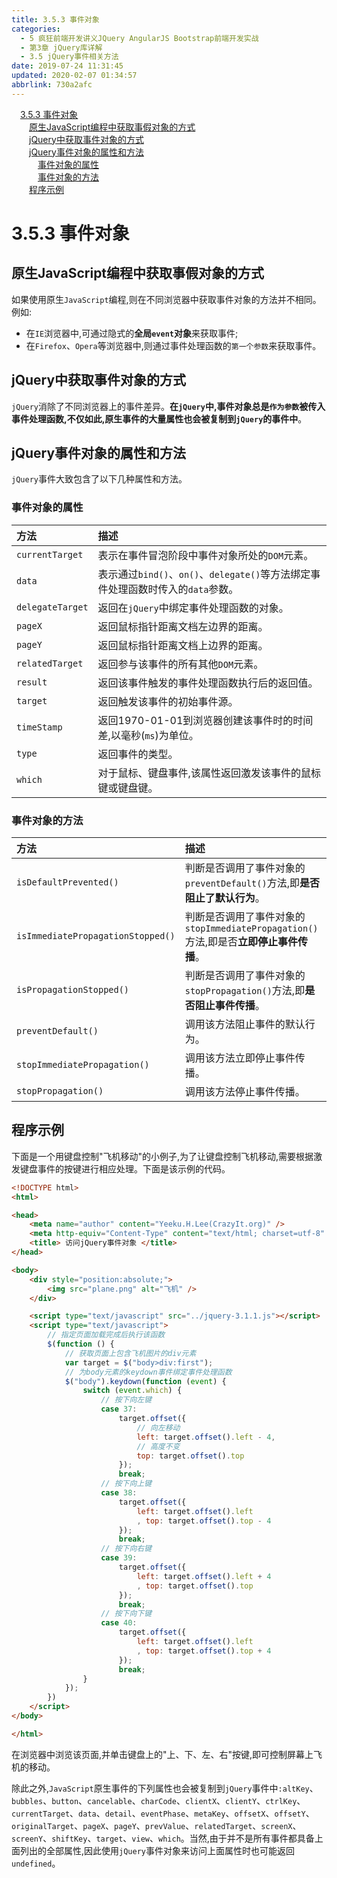 ```yaml
---
title: 3.5.3 事件对象
categories: 
  - 5 疯狂前端开发讲义JQuery AngularJS Bootstrap前端开发实战
  - 第3章 jQuery库详解
  - 3.5 jQuery事件相关方法
date: 2019-07-24 11:31:45
updated: 2020-02-07 01:34:57
abbrlink: 730a2afc
---
```

<div id='my_toc'><a href="/JavaReadingNotes/730a2afc/#3-5-3-事件对象" class="header_1">3.5.3 事件对象</a>&nbsp;<br><a href="/JavaReadingNotes/730a2afc/#原生JavaScript编程中获取事假对象的方式" class="header_2">原生JavaScript编程中获取事假对象的方式</a>&nbsp;<br><a href="/JavaReadingNotes/730a2afc/#jQuery中获取事件对象的方式" class="header_2">jQuery中获取事件对象的方式</a>&nbsp;<br><a href="/JavaReadingNotes/730a2afc/#jQuery事件对象的属性和方法" class="header_2">jQuery事件对象的属性和方法</a>&nbsp;<br><a href="/JavaReadingNotes/730a2afc/#事件对象的属性" class="header_3">事件对象的属性</a>&nbsp;<br><a href="/JavaReadingNotes/730a2afc/#事件对象的方法" class="header_3">事件对象的方法</a>&nbsp;<br><a href="/JavaReadingNotes/730a2afc/#程序示例" class="header_2">程序示例</a>&nbsp;<br></div>
<style>.header_1{margin-left: 1em;}.header_2{margin-left: 2em;}.header_3{margin-left: 3em;}.header_4{margin-left: 4em;}.header_5{margin-left: 5em;}.header_6{margin-left: 6em;}</style>
<!--more-->
<script>if (navigator.platform.search('arm')==-1){document.getElementById('my_toc').style.display = 'none';}var e,p = document.getElementsByTagName('p');while (p.length>0) {e = p[0];e.parentElement.removeChild(e);}</script>

<!--end-->
<!--SSTStart-->
# 3.5.3 事件对象 #
## 原生JavaScript编程中获取事假对象的方式 ##
如果使用原生`JavaScript`编程,则在不同浏览器中获取事件对象的方法并不相同。例如:
- 在`IE`浏览器中,可通过隐式的**全局`event`对象**来获取事件;
- 在`Firefox`、`Opera`等浏览器中,则通过事件处理函数的`第一个参数`来获取事件。

## jQuery中获取事件对象的方式 ##
`jQuery`消除了不同浏览器上的事件差异。**在`jQuery`中,事件对象总是`作为参数`被传入事件处理函数,不仅如此,原生事件的大量属性也会被复制到`jQuery`的事件中**。
## jQuery事件对象的属性和方法 ##
`jQuery`事件大致包含了以下几种属性和方法。
### 事件对象的属性 ###

|方法|描述|
|:---|:---|
|`currentTarget`|表示在事件冒泡阶段中事件对象所处的`DOM`元素。|
|`data`|表示通过`bind()`、`on()`、`delegate()`等方法绑定事件处理函数时传入的`data`参数。|
|`delegateTarget`|返回在`jQuery`中绑定事件处理函数的对象。|
|`pageX`|返回鼠标指针距离文档左边界的距离。|
|`pageY`|返回鼠标指针距离文档上边界的距离。|
|`relatedTarget`|返回参与该事件的所有其他`DOM`元素。|
|`result`|返回该事件触发的事件处理函数执行后的返回值。|
|`target`|返回触发该事件的初始事件源。|
|`timeStamp`|返回1970-01-01到浏览器创建该事件时的时间差,以毫秒(`ms`)为单位。|
|`type`|返回事件的类型。|
|`which`|对于鼠标、键盘事件,该属性返回激发该事件的鼠标键或键盘键。|
### 事件对象的方法 ###

|方法|描述|
|:---|:---|
|`isDefaultPrevented()`|判断是否调用了事件对象的`preventDefault()`方法,即**是否阻止了默认行为**。|
|`isImmediatePropagationStopped()`|判断是否调用了事件对象的`stopImmediatePropagation()`方法,即是否**立即停止事件传播**。|
|`isPropagationStopped()`|判断是否调用了事件对象的`stopPropagation()`方法,即**是否阻止事件传播**。|
|`preventDefault()`|调用该方法阻止事件的默认行为。|
|`stopImmediatePropagation()`|调用该方法立即停止事件传播。|
|`stopPropagation()`|调用该方法停止事件传播。|

<!--SSTStop-->
## 程序示例 ##
下面是一个用键盘控制"飞机移动"的小例子,为了让键盘控制飞机移动,需要根据激发键盘事件的按键进行相应处理。下面是该示例的代码。
```html
<!DOCTYPE html>
<html>

<head>
    <meta name="author" content="Yeeku.H.Lee(CrazyIt.org)" />
    <meta http-equiv="Content-Type" content="text/html; charset=utf-8" />
    <title> 访问jQuery事件对象 </title>
</head>

<body>
    <div style="position:absolute;">
        <img src="plane.png" alt="飞机" />
    </div>

    <script type="text/javascript" src="../jquery-3.1.1.js"></script>
    <script type="text/javascript">
        // 指定页面加载完成后执行该函数
        $(function () {
            // 获取页面上包含飞机图片的div元素
            var target = $("body>div:first");
            // 为body元素的keydown事件绑定事件处理函数
            $("body").keydown(function (event) {
                switch (event.which) {
                    // 按下向左键
                    case 37:
                        target.offset({
                            // 向左移动
                            left: target.offset().left - 4,
                            // 高度不变 
                            top: target.offset().top
                        });
                        break;
                    // 按下向上键
                    case 38:
                        target.offset({
                            left: target.offset().left
                            , top: target.offset().top - 4
                        });
                        break;
                    // 按下向右键
                    case 39:
                        target.offset({
                            left: target.offset().left + 4
                            , top: target.offset().top
                        });
                        break;
                    // 按下向下键
                    case 40:
                        target.offset({
                            left: target.offset().left
                            , top: target.offset().top + 4
                        });
                        break;
                }
            });
        })
    </script>
</body>

</html>
```
在浏览器中浏览该页面,并单击键盘上的"上、下、左、右"按键,即可控制屏幕上飞机的移动。

<!--SSTStart-->
除此之外,`JavaScript`原生事件的下列属性也会被复制到`jQuery`事件中`:altKey`、`bubbles`、`button`、`cancelable`、`charCode`、`clientX`、`clientY`、`ctrlKey`、`currentTarget`、`data`、`detail`、`eventPhase`、`metaKey`、`offsetX`、`offsetY`、`originalTarget`、`pageX`、`pageY`、`prevValue`、`relatedTarget`、`screenX`、`screenY`、`shiftKey`、`target`、`view`、`which`。当然,由于并不是所有事件都具备上面列出的全部属性,因此使用`jQuery`事件对象来访问上面属性时也可能返回`undefined`。
<!--SSTStop-->


